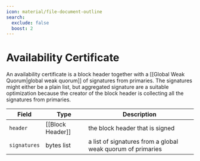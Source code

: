 ```yaml
---
icon: material/file-document-outline
search:
  exclude: false
  boost: 2
---
```


# Availability Certificate

An availability certificate is a block header together with
a [[Global Weak Quorum|global weak quorum]] of signatures from primaries.
The signatures might either be a plain list,
but aggregated signature are a suitable optimization because
the creator of the block header is collecting all the signatures from primaries.

| Field        | Type             | Description                                                 |
|--------------|------------------|-------------------------------------------------------------|
| `header`     | [[Block Header]] | the block header that is signed                             |
| `signatures` | bytes list       | a list of signatures from a global weak quorum of primaries |
